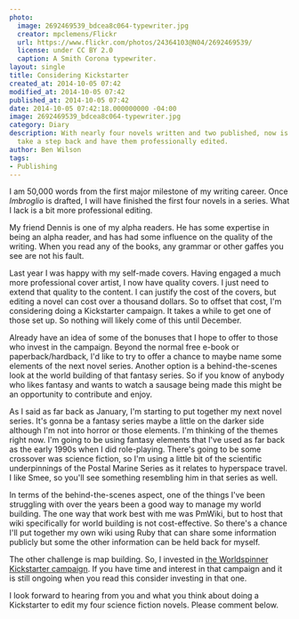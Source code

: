 ```yaml
---
photo:
  image: 2692469539_bdcea8c064-typewriter.jpg
  creator: mpclemens/Flickr
  url: https://www.flickr.com/photos/24364103@N04/2692469539/
  license: under CC BY 2.0
  caption: A Smith Corona typewriter.
layout: single
title: Considering Kickstarter
created_at: 2014-10-05 07:42
modified_at: 2014-10-05 07:42
published_at: 2014-10-05 07:42
date: 2014-10-05 07:42:18.000000000 -04:00
image: 2692469539_bdcea8c064-typewriter.jpg
category: Diary
description: With nearly four novels written and two published, now is the time to
  take a step back and have them professionally edited.
author: Ben Wilson
tags:
- Publishing
---
```

<!--Lead Paragraph-->
<!--http://www.url-encode-decode.com/-->
I am 50,000 words from the first major milestone of my writing career. Once *Imbroglio* is drafted, I will have finished the first four novels in a series. What I lack is a bit more professional editing.

<!-- more -->
My friend Dennis is one of my alpha readers. He has some expertise in being an alpha reader, and has had some influence on the quality of the writing. When you read any of the books, any grammar or other gaffes you see are not his fault.

Last year I was happy with my self-made covers. Having engaged a much more professional cover artist, I now have quality covers. I just need to extend that quality to the content. I can justify the cost of the covers, but editing a novel can cost over a thousand dollars. So to offset that cost, I'm considering doing a Kickstarter campaign. It takes a while to get one of those set up. So nothing will likely come of this until December.

Already have an idea of some of the bonuses that I hope to offer to those who invest in the campaign. Beyond the normal free e-book or paperback/hardback, I'd like to try to offer a chance to maybe name some elements of the next novel series. Another option is a behind-the-scenes look at the world building of that fantasy series. So if you know of anybody who likes fantasy and wants to watch a sausage being made this might be an opportunity to contribute and enjoy.

As I said as far back as January, I'm starting to put together my next novel series. It's gonna be a fantasy series maybe a little on the darker side although I'm not into horror or those elements. I'm thinking of the themes right now. I'm going to be using fantasy elements that I've used as far back as the early 1990s when I did role-playing. There's going to be some crossover was science fiction, so I'm using a little bit of the scientific underpinnings of the Postal Marine Series as it relates to hyperspace travel. I like Smee, so you'll see something resembling him in that series as well.

In terms of the behind-the-scenes aspect, one of the things I've been struggling with over the years been a good way to manage my world building. The one way that work best with me was PmWiki, but to host that wiki specifically for world building is not cost-effective. So there's a chance I'll put together my own wiki using Ruby that can share some information publicly but some the other information can be held back for myself.

The other challenge is map building. So, I invested in [the Worldspinner Kickstarter campaign](https://www.kickstarter.com/projects/worldspinner/worldspinner-fantasy-rpg-worldbuilder-and-map-make). If you have time and interest in that campaign and it is still ongoing when you read this consider investing in that one.

I look forward to hearing from you and what you think about doing a Kickstarter to edit my four science fiction novels. Please comment below.
